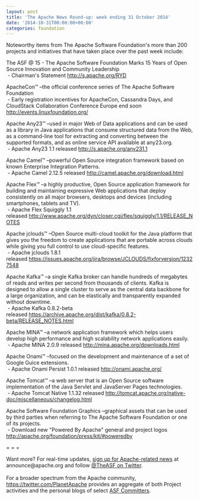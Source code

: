 ```yaml
---
layout: post
title: 'The Apache News Round-up: week ending 31 October 2014'
date: '2014-10-31T00:00:00+00:00'
categories: foundation
---
```

<div>Noteworthy items from The Apache Software Foundation's more than 200 projects and initiatives that have taken place over the past week include:</div> 
  <p>The ASF @ 15 - The Apache Software Foundation Marks 15 Years of Open Source Innovation and Community Leadership<br />&nbsp;- Chairman's Statement&nbsp;<a href="http://s.apache.org/RYD">http://s.apache.org/RYD</a></p> 
  <p>ApacheCon™ –the official conference series of The Apache Software Foundation<br />&nbsp;- Early registration incentives for ApacheCon, Cassandra Days, and CloudStack Collaboration Conference Europe end soon <a href="http://events.linuxfoundation.org/">http://events.linuxfoundation.org/</a></p> 
  <p> </p> 
  <p>Apache Any23™ –used in major Web of Data applications and can be used as a library in Java applications that consume structured data from the Web, as a command-line tool for extracting and converting between the supported formats, and as online service API available at any23.org.<br />&nbsp;- Apache Any23 1.1 released&nbsp;<a href="http://s.apache.org/any231.1">http://s.apache.org/any231.1</a></p> 
  <div> 
    <p>Apache Camel™ –powerful Open Source integration framework based on known Enterprise Integration Patterns.<br />&nbsp;- Apache Camel 2.12.5 released&nbsp;<a href="http://camel.apache.org/download.html">http://camel.apache.org/download.html</a></p> 
    Apache Flex™ –a highly productive, Open Source application framework for building and maintaining expressive Web applications that deploy consistently on all major browsers, desktops and devices (including smartphones, tablets and TV).<br />&nbsp;- Apache Flex Squiggly 1.1 released&nbsp;<a href="http://www.apache.org/dyn/closer.cgi/flex/squiggly/1.1/RELEASE_NOTES">http://www.apache.org/dyn/closer.cgi/flex/squiggly/1.1/RELEASE_NOTES</a> 
    <p>Apache jclouds™ –Open Source multi-cloud toolkit for the Java platform that gives you the freedom to create applications that are portable across clouds while giving you full control to use cloud-specific features.<br />&nbsp;- Apache jclouds 1.8.1 released&nbsp;<a href="https://issues.apache.org/jira/browse/JCLOUDS/fixforversion/12327548">https://issues.apache.org/jira/browse/JCLOUDS/fixforversion/12327548</a></p> 
  </div> 
  <div> 
    <p>Apache Kafka™ –a single Kafka broker can handle hundreds of megabytes of reads and writes per second from thousands of clients. Kafka is designed to allow a single cluster to serve as the central data backbone for a large organization, and can be elastically and transparently expanded without downtime.<br />&nbsp;- Apache Kafka 0.8.2-beta released&nbsp;<a href="https://archive.apache.org/dist/kafka/0.8.2-beta/RELEASE_NOTES.html">https://archive.apache.org/dist/kafka/0.8.2-beta/RELEASE_NOTES.html</a></p> 
    <p>Apache MINA™ –a network application framework which helps users develop high performance and high scalability network applications easily.<br />&nbsp;- Apache MINA 2.0.9 released&nbsp;<a href="http://mina.apache.org/downloads.html">http://mina.apache.org/downloads.html</a></p> 
    <p>Apache Onami™ –focused on the development and maintenance of a set of Google Guice extensions.<br />&nbsp;- Apache Onami Persist 1.0.1 released <a href="http://onami.apache.org/">http://onami.apache.org/</a></p> 
    <p>Apache Tomcat™ –a web server that is an Open Source software implementation of the Java Servlet and JavaServer Pages technologies.<br />&nbsp;- Apache Tomcat Native 1.1.32 released&nbsp;<a href="http://tomcat.apache.org/native-doc/miscellaneous/changelog.html">http://tomcat.apache.org/native-doc/miscellaneous/changelog.html</a></p> 
    <p>Apache Software Foundation Graphics –graphical assets that can be used by third parties when referring to The Apache Software Foundation or one of its projects.<br />&nbsp;- Download new &quot;Powered By Apache&quot; general and project logos <a href="http://apache.org/foundation/press/kit/#poweredby">http://apache.org/foundation/press/kit/#poweredby</a></p> 
  </div> 
  <div> 
    <p>= = =</p> 
  </div> 
  <div>Want more? For real-time updates, <a href="http://apache.org/foundation/mailinglists.html#foundation-announce">sign up for Apache-related news</a> at announce@apache.org and follow <a href="https://twitter.com/TheASF">@TheASF on Twitter</a>.&nbsp;</div> 
  <div><br /></div> 
  <div>For a broader spectrum from the Apache community, <a href="https://twitter.com/PlanetApache">https://twitter.com/PlanetApache</a> provides an aggregate of both Project activities and the personal blogs of select <a href="http://people.apache.org/">ASF Committers</a>.</div>
